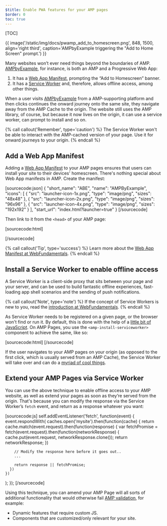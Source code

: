 ```yaml
---
$title: Enable PWA features for your AMP pages
$order: 0
toc: true
---
```


[TOC]

{{ image('/static/img/docs/pwamp_add_to_homescreen.png', 848, 1500, align='right third', caption='AMPbyExample triggering the "Add to Home Screen" prompt.') }}

Many websites won’t ever need things beyond the boundaries of AMP. [AMPbyExample](http://ampbyexample.com/), for instance, is both an AMP and a Progressive Web App:

1. It has a [Web App Manifest](https://developers.google.com/web/fundamentals/engage-and-retain/web-app-manifest/), prompting the “Add to Homescreen” banner.
1. It has a [Service Worker](https://developers.google.com/web/fundamentals/getting-started/primers/service-workers) and, therefore, allows offline access, among other things.

When a user visits [AMPbyExample](http://ampbyexample.com/) from a AMP-supporting platform and then clicks continues the onward journey onto the same site, they navigate away from the AMP Cache to the origin. The website still uses the AMP library, of course, but because it now lives on the origin, it can use a service worker, can prompt to install and so on.

{% call callout('Remember', type='caution') %}
The Service Worker won't be able to interact with the AMP-cached version of your page. Use it for onward journeys to your origin.
{% endcall %}

## Add a Web App Manifest

Adding a [Web App Manifest](https://developers.google.com/web/fundamentals/engage-and-retain/web-app-manifest/) to your AMP pages ensures that users can install your site to their devices' homescreen. There's nothing special about Web App manifests in AMP. Create the manifest:

[sourcecode:json]
{
  "short_name": "ABE",
  "name": "AMPByExample",
  "icons": [
    {
      "src": "launcher-icon-1x.png",
      "type": "image/png",
      "sizes": "48x48"
    },
    {
      "src": "launcher-icon-2x.png",
      "type": "image/png",
      "sizes": "96x96"
    },
    {
      "src": "launcher-icon-4x.png",
      "type": "image/png",
      "sizes": "192x192"
    }
  ],
  "start_url": "index.html?launcher=true"
}
[/sourcecode]

Then link to it from the `<head>` of your AMP page:

[sourcecode:html]
<link rel="manifest" href="/manifest.json">
[/sourcecode]

{% call callout('Tip', type='success') %}
Learn more about the [Web App Manifest at WebFundamentals](https://developers.google.com/web/fundamentals/engage-and-retain/web-app-manifest/).
{% endcall %}

## Install a Service Worker to enable offline access

A Service Worker is a client-side proxy that sits between your page and your server, and can be used to build fantastic offline experiences, fast-loading app shell scenarios and the sending of push notifications.

{% call callout('Note', type='note') %}
If the concept of Service Workers is new to you, read the [introduction at WebFundamentals](https://developers.google.com/web/fundamentals/getting-started/primers/service-workers).
{% endcall %}

As Service Worker needs to be registered on a given page, or the browser won't find or run it. By default, this is done with the help of a [little bit of JavaScript](https://developers.google.com/web/fundamentals/instant-and-offline/service-worker/registration). On AMP Pages, you use the `<amp-install-serviceworker>` component to achieve the same, like so:

[sourcecode:html]
<amp-install-serviceworker
      src="https://www.your-domain.com/serviceworker.js"
      layout="nodisplay">
</amp-install-serviceworker>
[/sourcecode]

If the user navigates to your AMP pages on your origin (as opposed to the first click, which is usually served from an AMP Cache), the Service Worker will take over and can do a [myriad of cool things](https://developers.google.com/web/fundamentals/instant-and-offline/offline-ux).

## Extend your AMP Pages via Service Worker

You can use the above technique to enable offline access to your AMP website, as well as extend your pages as soon as they’re served from the origin. That's because you can modify the response via the Service Worker’s `fetch` event, and return as a response whatever you want:

[sourcecode:js]
self.addEventListener('fetch', function(event) {
  event.respondWith(
    caches.open('mysite').then(function(cache) {
      return cache.match(event.request).then(function(response) {
        var fetchPromise = fetch(event.request).then(function(networkResponse) {
          cache.put(event.request, networkResponse.clone());
          return networkResponse;
        })

        // Modify the response here before it goes out..
        ...

        return response || fetchPromise;
      })
    })
  );
});
[/sourcecode]

Using this technique, you can amend your AMP Page will all sorts of additional
functionality that would otherwise fail [AMP validation](/docs/guides/validate.html), for example:

* Dynamic features that require custom JS.
* Components that are customized/only relevant for your site.
